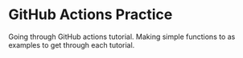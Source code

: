 # GitHub Actions Practice

Going through GitHub actions tutorial. Making simple functions to as examples to get through each tutorial.
